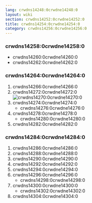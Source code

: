 ```yaml
---
lang: crwdns14248:0crwdne14248:0
layout: wiki
section: crwdns14252:0crwdne14252:0
title: crwdns14254:0crwdne14254:0
category: crwdns14256:0crwdne14256:0
---
```


### crwdns14258:0crwdne14258:0

- crwdns14260:0crwdne14260:0
- crwdns14262:0crwdne14262:0

### crwdns14264:0crwdne14264:0
1. crwdns14266:0crwdne14266:0
1. crwdns14272:0crwdne14272:0 <br>![crwdns14270:0crwdne14270:0](crwdns14268:0crwdne14268:0)
1. crwdns14274:0crwdne14274:0
   - crwdns14276:0crwdne14276:0
1. crwdns14278:0crwdne14278:0
   - crwdns14280:0crwdne14280:0
1. crwdns14282:0crwdne14282:0

### crwdns14284:0crwdne14284:0
1. crwdns14286:0crwdne14286:0
1. crwdns14288:0crwdne14288:0
1. crwdns14290:0crwdne14290:0
1. crwdns14292:0crwdne14292:0
1. crwdns14294:0crwdne14294:0
1. crwdns14296:0crwdne14296:0
   - crwdns14298:0crwdne14298:0
1. crwdns14300:0crwdne14300:0
   - crwdns14302:0crwdne14302:0
1. crwdns14304:0crwdne14304:0
